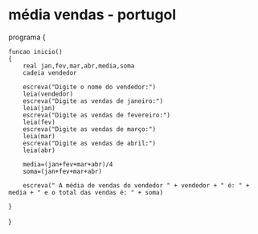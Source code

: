 # média vendas - portugol
programa
{
	
	funcao inicio()
	{
		real jan,fev,mar,abr,media,soma
		cadeia vendedor

		escreva("Digite o nome do vendedor:")
		leia(vendedor)
		escreva("Digite as vendas de janeiro:")
		leia(jan)
		escreva("Digite as vendas de fevereiro:")
		leia(fev)
		escreva("Digite as vendas de março:")
		leia(mar)
		escreva("Digite as vendas de abril:")
		leia(abr)

		media=(jan+fev+mar+abr)/4
		soma=(jan+fev+mar+abr)
		
		escreva(" A média de vendas do vendedor " + vendedor + " é: " + media + " e o total das vendas é: " + soma)
		
	}
}

